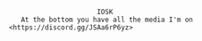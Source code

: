                                               IOSK 
                           At the bottom you have all the media I'm on
                        <https://discord.gg/JSAa6rP6yz>    
